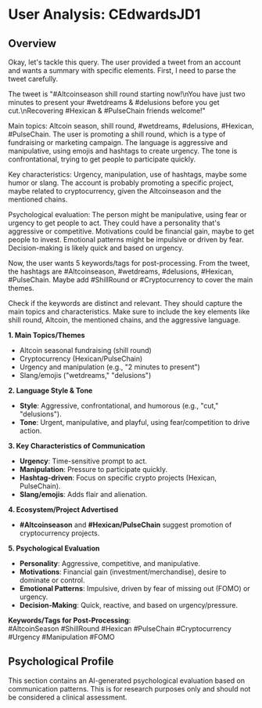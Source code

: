 # User Analysis: CEdwardsJD1

## Overview

<think>
Okay, let's tackle this query. The user provided a tweet from an account and wants a summary with specific elements. First, I need to parse the tweet carefully.

The tweet is "#Altcoinseason shill round starting now!\nYou have just two minutes to present your #wetdreams & #delusions before you get cut.\nRecovering #Hexican & #PulseChain friends welcome!" 

Main topics: Altcoin season, shill round, #wetdreams, #delusions, #Hexican, #PulseChain. The user is promoting a shill round, which is a type of fundraising or marketing campaign. The language is aggressive and manipulative, using emojis and hashtags to create urgency. The tone is confrontational, trying to get people to participate quickly.

Key characteristics: Urgency, manipulation, use of hashtags, maybe some humor or slang. The account is probably promoting a specific project, maybe related to cryptocurrency, given the Altcoinseason and the mentioned chains.

Psychological evaluation: The person might be manipulative, using fear or urgency to get people to act. They could have a personality that's aggressive or competitive. Motivations could be financial gain, maybe to get people to invest. Emotional patterns might be impulsive or driven by fear. Decision-making is likely quick and based on urgency.

Now, the user wants 5 keywords/tags for post-processing. From the tweet, the hashtags are #Altcoinseason, #wetdreams, #delusions, #Hexican, #PulseChain. Maybe add #ShillRound or #Cryptocurrency to cover the main themes.

Check if the keywords are distinct and relevant. They should capture the main topics and characteristics. Make sure to include the key elements like shill round, Altcoin, the mentioned chains, and the aggressive language.
</think>

**1. Main Topics/Themes**  
- Altcoin seasonal fundraising (shill round)  
- Cryptocurrency (Hexican/PulseChain)  
- Urgency and manipulation (e.g., "2 minutes to present")  
- Slang/emojis ("wetdreams," "delusions")  

**2. Language Style & Tone**  
- **Style**: Aggressive, confrontational, and humorous (e.g., "cut," "delusions").  
- **Tone**: Urgent, manipulative, and playful, using fear/competition to drive action.  

**3. Key Characteristics of Communication**  
- **Urgency**: Time-sensitive prompt to act.  
- **Manipulation**: Pressure to participate quickly.  
- **Hashtag-driven**: Focus on specific crypto projects (Hexican, PulseChain).  
- **Slang/emojis**: Adds flair and alienation.  

**4. Ecosystem/Project Advertised**  
- **#Altcoinseason** and **#Hexican/PulseChain** suggest promotion of cryptocurrency projects.  

**5. Psychological Evaluation**  
- **Personality**: Aggressive, competitive, and manipulative.  
- **Motivations**: Financial gain (investment/merchandise), desire to dominate or control.  
- **Emotional Patterns**: Impulsive, driven by fear of missing out (FOMO) or urgency.  
- **Decision-Making**: Quick, reactive, and based on urgency/pressure.  

**Keywords/Tags for Post-Processing**:  
#AltcoinSeason #ShillRound #Hexican #PulseChain #Cryptocurrency #Urgency #Manipulation #FOMO

## Psychological Profile

This section contains an AI-generated psychological evaluation based on communication patterns. This is for research purposes only and should not be considered a clinical assessment.